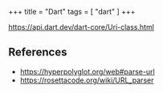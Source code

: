 +++
title = "Dart"
tags = [ "dart" ]
+++

<https://api.dart.dev/dart-core/Uri-class.html>

## References

- <https://hyperpolyglot.org/web#parse-url>
- <https://rosettacode.org/wiki/URL_parser>
